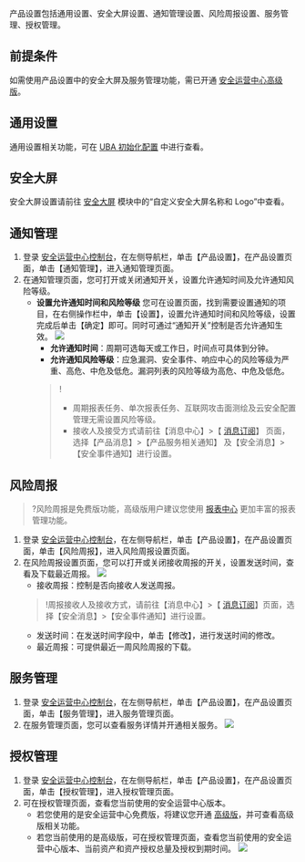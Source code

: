 
产品设置包括通用设置、安全大屏设置、通知管理设置、风险周报设置、服务管理、授权管理。
## 前提条件
如需使用产品设置中的安全大屏及服务管理功能，需已开通 [安全运营中心高级版](https://buy.cloud.tencent.com/soc?type=new)。
## 通用设置
通用设置相关功能，可在 [UBA 初始化配置](https://cloud.tencent.com/document/product/664/41790) 中进行查看。
## 安全大屏
安全大屏设置请前往 [安全大屏](https://cloud.tencent.com/document/product/664/41469) 模块中的“自定义安全大屏名称和 Logo”中查看。
## 通知管理
1. 登录 [安全运营中心控制台](https://console.cloud.tencent.com/ssav2/setting/notify)，在左侧导航栏，单击【产品设置】，在产品设置页面，单击【通知管理】，进入通知管理页面。
2. 在通知管理页面，您可打开或关闭通知开关，设置允许通知时间及允许通知风险等级。
	- **设置允许通知时间和风险等级**
您可在设置页面，找到需要设置通知的项目，在右侧操作栏中，单击【设置】，设置允许通知时间和风险等级，设置完成后单击【确定】即可。同时可通过“通知开关”控制是否允许通知生效。
![](https://main.qcloudimg.com/raw/f46f771cd737f48748f62bb9ae714d76.png)
		- **允许通知时间**：周期可选每天或工作日，时间点可具体到分钟。
		- **允许通知风险等级**：应急漏洞、安全事件、响应中心的风险等级为严重、高危、中危及低危。漏洞列表的风险等级为高危、中危及低危。
		>! 
		>- 周期报表任务、单次报表任务、互联网攻击面测绘及云安全配置管理无需设置风险等级。
		>- 接收人及接受方式请前往【消息中心】>【 [消息订阅](https://console.cloud.tencent.com/message/subscription)】 页面，选择【产品消息】>【产品服务相关通知】 及【安全消息】>【安全事件通知】进行设置。

## 风险周报
>?风险周报是免费版功能，高级版用户建议您使用 [报表中心](https://console.cloud.tencent.com/ssav2/report) 更加丰富的报表管理功能。
>
1. 登录 [安全运营中心控制台](https://console.cloud.tencent.com/ssav2/setting/report)，在左侧导航栏，单击【产品设置】，在产品设置页面，单击【风险周报】，进入风险周报设置页面。
2. 在风险周报设置页面，您可以打开或关闭接收周报的开关，设置发送时间，查看及下载最近周报。
![](https://main.qcloudimg.com/raw/0f3e9bfb0d8d4cdd9c519fd4a104226f.png)
	- 接收周报：控制是否向接收人发送周报。
	>!周报接收人及接收方式，请前往【消息中心】>【 [消息订阅](https://console.cloud.tencent.com/message/subscription)】页面，选择【安全消息】>【安全事件通知】进行设置。
	- 发送时间：在发送时间字段中，单击【修改】，进行发送时间的修改。
	- 最近周报：可提供最近一周风险周报的下载。

## 服务管理
1. 登录 [安全运营中心控制台](https://console.cloud.tencent.com/ssav2/setting/service)，在左侧导航栏，单击【产品设置】，在产品设置页面，单击【服务管理】，进入服务管理页面。
2. 在服务管理页面，您可以查看服务详情并开通相关服务。
![](https://main.qcloudimg.com/raw/16bbc9911d92a602002c534580405bfc.png)


## 授权管理
1. 登录 [安全运营中心控制台](https://console.cloud.tencent.com/ssav2/setting/auth)，在左侧导航栏，单击【产品设置】，在产品设置页面，单击【授权管理】，进入授权管理页面。
2. 可在授权管理页面，查看您当前使用的安全运营中心版本。
	- 若您使用的是安全运营中心免费版，将建议您开通 [高级版](https://buy.cloud.tencent.com/soc?type=new)，并可查看高级版相关功能。
	- 若您当前使用的是高级版，可在授权管理页面，查看您当前使用的安全运营中心版本、当前资产和资产授权总量及授权到期时间。
![](https://main.qcloudimg.com/raw/bd48a459300af13866f1d8b4a6af7bf0.png)



